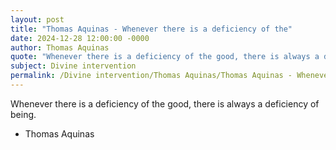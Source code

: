 ```yaml
---
layout: post
title: "Thomas Aquinas - Whenever there is a deficiency of the"
date: 2024-12-28 12:00:00 -0000
author: Thomas Aquinas
quote: "Whenever there is a deficiency of the good, there is always a deficiency of being."
subject: Divine intervention
permalink: /Divine intervention/Thomas Aquinas/Thomas Aquinas - Whenever there is a deficiency of the
---
```


Whenever there is a deficiency of the good, there is always a deficiency of being.

- Thomas Aquinas
